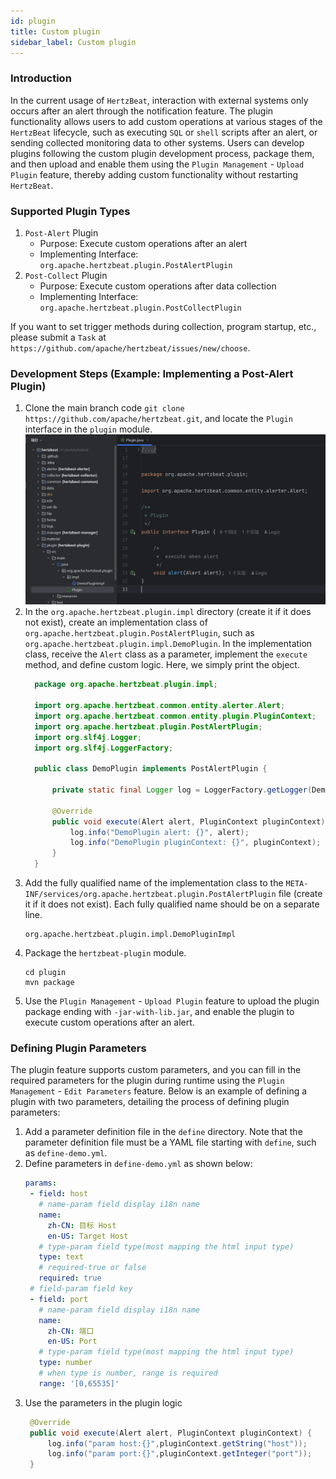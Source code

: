 ```yaml
---
id: plugin
title: Custom plugin
sidebar_label: Custom plugin
---
```


### Introduction

In the current usage of `HertzBeat`, interaction with external systems only occurs after an alert through the notification feature. The plugin functionality allows users to add custom operations at various stages of the `HertzBeat` lifecycle, such as executing `SQL` or `shell` scripts after an alert, or sending collected monitoring data to other systems. Users can develop plugins following the custom plugin development process, package them, and then upload and enable them using the `Plugin Management` - `Upload Plugin` feature, thereby adding custom functionality without restarting `HertzBeat`.

### Supported Plugin Types

1. `Post-Alert` Plugin
    - Purpose: Execute custom operations after an alert
    - Implementing Interface: `org.apache.hertzbeat.plugin.PostAlertPlugin`
2. `Post-Collect` Plugin
    - Purpose: Execute custom operations after data collection
    - Implementing Interface: `org.apache.hertzbeat.plugin.PostCollectPlugin`

If you want to set trigger methods during collection, program startup, etc., please submit a `Task` at `https://github.com/apache/hertzbeat/issues/new/choose`.

### Development Steps (Example: Implementing a Post-Alert Plugin)

1. Clone the main branch code `git clone https://github.com/apache/hertzbeat.git`, and locate the `Plugin` interface in the `plugin` module.
   ![plugin-1.png](/img/docs/help/plugin-1.png)
2. In the `org.apache.hertzbeat.plugin.impl` directory (create it if it does not exist), create an implementation class of `org.apache.hertzbeat.plugin.PostAlertPlugin`, such as `org.apache.hertzbeat.plugin.impl.DemoPlugin`. In the implementation class, receive the `Alert` class as a parameter, implement the `execute` method, and define custom logic. Here, we simply print the object.
   ```java
     package org.apache.hertzbeat.plugin.impl;
     
     import org.apache.hertzbeat.common.entity.alerter.Alert;
     import org.apache.hertzbeat.common.entity.plugin.PluginContext;
     import org.apache.hertzbeat.plugin.PostAlertPlugin;
     import org.slf4j.Logger;
     import org.slf4j.LoggerFactory;
     
     public class DemoPlugin implements PostAlertPlugin {
     
         private static final Logger log = LoggerFactory.getLogger(DemoPlugin.class);
     
         @Override
         public void execute(Alert alert, PluginContext pluginContext) {
             log.info("DemoPlugin alert: {}", alert);
             log.info("DemoPlugin pluginContext: {}", pluginContext);
         }
     }
   ```
3. Add the fully qualified name of the implementation class to the `META-INF/services/org.apache.hertzbeat.plugin.PostAlertPlugin` file (create it if it does not exist). Each fully qualified name should be on a separate line.
   ```shell
   org.apache.hertzbeat.plugin.impl.DemoPluginImpl
   ```
4. Package the `hertzbeat-plugin` module.
   ```shell
   cd plugin
   mvn package
   ```
5. Use the `Plugin Management` - `Upload Plugin` feature to upload the plugin package ending with `-jar-with-lib.jar`, and enable the plugin to execute custom operations after an alert.

### Defining Plugin Parameters

The plugin feature supports custom parameters, and you can fill in the required parameters for the plugin during runtime using the `Plugin Management` - `Edit Parameters` feature.
Below is an example of defining a plugin with two parameters, detailing the process of defining plugin parameters:

1. Add a parameter definition file in the `define` directory. Note that the parameter definition file must be a YAML file starting with `define`, such as `define-demo.yml`.
2. Define parameters in `define-demo.yml` as shown below:
    ```yaml
   params:
     - field: host
       # name-param field display i18n name
       name:
         zh-CN: 目标 Host
         en-US: Target Host
       # type-param field type(most mapping the html input type)
       type: text
       # required-true or false
       required: true
     # field-param field key
     - field: port
       # name-param field display i18n name
       name:
         zh-CN: 端口
         en-US: Port
       # type-param field type(most mapping the html input type)
       type: number
       # when type is number, range is required
       range: '[0,65535]'
    ```
3. Use the parameters in the plugin logic
   ```java
    @Override
    public void execute(Alert alert, PluginContext pluginContext) {
        log.info("param host:{}",pluginContext.getString("host"));
        log.info("param port:{}",pluginContext.getInteger("port"));
    }
   ```
